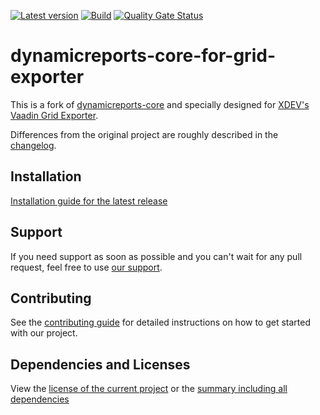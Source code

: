 [![Latest version](https://img.shields.io/maven-central/v/software.xdev/dynamicreports-core-for-grid-exporter?logo=apache%20maven)](https://mvnrepository.com/artifact/software.xdev/dynamicreports-core-for-grid-exporter)
[![Build](https://img.shields.io/github/actions/workflow/status/xdev-software/dynamicreports-core-for-grid-exporter/check-build.yml?branch=develop)](https://github.com/xdev-software/dynamicreports-core-for-grid-exporter/actions/workflows/check-build.yml?query=branch%3Adevelop)
[![Quality Gate Status](https://sonarcloud.io/api/project_badges/measure?project=xdev-software_dynamicreports-core-for-grid-exporter&metric=alert_status)](https://sonarcloud.io/dashboard?id=xdev-software_dynamicreports-core-for-grid-exporter)

# dynamicreports-core-for-grid-exporter
This is a fork of [dynamicreports-core](https://github.com/dynamicreports/dynamicreports) and specially designed for [XDEV's Vaadin Grid Exporter](https://github.com/xdev-software/vaadin-grid-exporter).

Differences from the original project are roughly described in the [changelog](./CHANGELOG.md).

## Installation
[Installation guide for the latest release](https://github.com/xdev-software/dynamicreports-core-for-grid-exporter/releases/latest#Installation)

## Support
If you need support as soon as possible and you can't wait for any pull request, feel free to use [our support](https://xdev.software/en/services/support).

## Contributing
See the [contributing guide](./CONTRIBUTING.md) for detailed instructions on how to get started with our project.

## Dependencies and Licenses
View the [license of the current project](LICENSE) or the [summary including all dependencies](https://xdev-software.github.io/dynamicreports-core-for-grid-exporter/dependencies)
